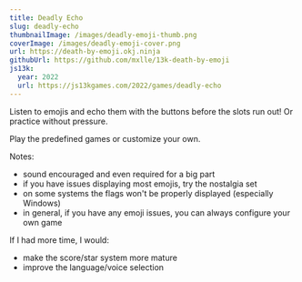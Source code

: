 ```yaml
---
title: Deadly Echo
slug: deadly-echo
thumbnailImage: /images/deadly-emoji-thumb.png
coverImage: /images/deadly-emoji-cover.png
url: https://death-by-emoji.okj.ninja
githubUrl: https://github.com/mxlle/13k-death-by-emoji
js13k:
  year: 2022
  url: https://js13kgames.com/2022/games/deadly-echo
---
```


Listen to emojis and echo them with the buttons before the slots run out! Or practice without pressure.

Play the predefined games or customize your own.

Notes:

- sound encouraged and even required for a big part
- if you have issues displaying most emojis, try the nostalgia set
- on some systems the flags won't be properly displayed (especially Windows)
- in general, if you have any emoji issues, you can always configure your own game

If I had more time, I would:

- make the score/star system more mature
- improve the language/voice selection
